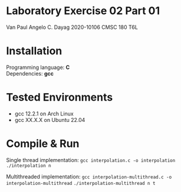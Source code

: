 # Laboratory Exercise 02 Part 01
Van Paul Angelo C. Dayag
2020-10106
CMSC 180 T6L

# Installation
Programming language: **C**  
Dependencies: **gcc**

# Tested Environments
 - gcc 12.2.1 on Arch Linux
 - gcc XX.X.X on Ubuntu 22.04

# Compile & Run
Single thread implementation:
`gcc interpolation.c -o interpolation`
`./interpolation n`

Multithreaded implementation:
`gcc interpolation-multithread.c -o interpolation-multithread`
`./interpolation-multithread n t`